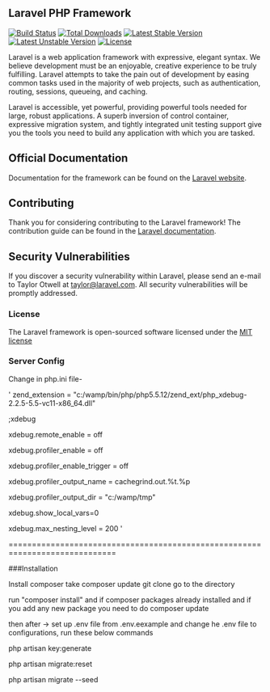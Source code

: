 ## Laravel PHP Framework

[![Build Status](https://travis-ci.org/laravel/framework.svg)](https://travis-ci.org/laravel/framework)
[![Total Downloads](https://poser.pugx.org/laravel/framework/d/total.svg)](https://packagist.org/packages/laravel/framework)
[![Latest Stable Version](https://poser.pugx.org/laravel/framework/v/stable.svg)](https://packagist.org/packages/laravel/framework)
[![Latest Unstable Version](https://poser.pugx.org/laravel/framework/v/unstable.svg)](https://packagist.org/packages/laravel/framework)
[![License](https://poser.pugx.org/laravel/framework/license.svg)](https://packagist.org/packages/laravel/framework)

Laravel is a web application framework with expressive, elegant syntax. We believe development must be an enjoyable, creative experience to be truly fulfilling. Laravel attempts to take the pain out of development by easing common tasks used in the majority of web projects, such as authentication, routing, sessions, queueing, and caching.

Laravel is accessible, yet powerful, providing powerful tools needed for large, robust applications. A superb inversion of control container, expressive migration system, and tightly integrated unit testing support give you the tools you need to build any application with which you are tasked.

## Official Documentation

Documentation for the framework can be found on the [Laravel website](http://laravel.com/docs).

## Contributing

Thank you for considering contributing to the Laravel framework! The contribution guide can be found in the [Laravel documentation](http://laravel.com/docs/contributions).

## Security Vulnerabilities

If you discover a security vulnerability within Laravel, please send an e-mail to Taylor Otwell at taylor@laravel.com. All security vulnerabilities will be promptly addressed.

### License

The Laravel framework is open-sourced software licensed under the [MIT license](http://opensource.org/licenses/MIT)


### Server Config

Change in php.ini file-

'
zend_extension = "c:/wamp/bin/php/php5.5.12/zend_ext/php_xdebug-2.2.5-5.5-vc11-x86_64.dll"

;xdebug

xdebug.remote_enable = off

xdebug.profiler_enable = off

xdebug.profiler_enable_trigger = off

xdebug.profiler_output_name = cachegrind.out.%t.%p

xdebug.profiler_output_dir = "c:/wamp/tmp"

xdebug.show_local_vars=0

xdebug.max_nesting_level = 200
'

=============================================================================


###Installation

Install composer take composer update git clone go to the directory

run "composer install" and if composer packages already installed and if you add any new package you need to do composer update

then after -> set up .env file from .env.eexample and change he .env file to configurations, run these below commands

php artisan key:generate

php artisan migrate:reset

php artisan migrate --seed
